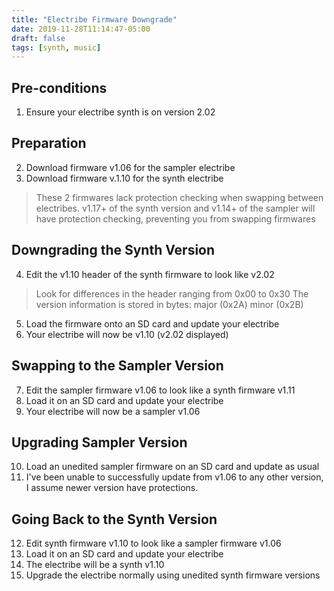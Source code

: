 ```yaml
---
title: "Electribe Firmware Downgrade"
date: 2019-11-28T11:14:47-05:00
draft: false
tags: [synth, music]
---
```


## Pre-conditions

1. Ensure your electribe synth is on version 2.02

## Preparation

2. Download firmware v1.06 for the sampler electribe
3. Download firmware v.1.10 for the synth electribe

> These 2 firmwares lack protection checking when swapping between electribes.
> v1.17+ of the synth version and v1.14+ of the sampler will have protection checking,
> preventing you from swapping firmwares

## Downgrading the Synth Version

4. Edit the v1.10 header of the synth firmware to look like v2.02

> Look for differences in the header ranging from 0x00 to 0x30
> The version information is stored in bytes: major (0x2A) minor (0x2B)

5. Load the firmware onto an SD card and update your electribe
6. Your electribe will now be v1.10 (v2.02 displayed)

## Swapping to the Sampler Version

7. Edit the sampler firmware v1.06 to look like a synth firmware v1.11
8. Load it on an SD card and update your electribe
9. Your electribe will now be a sampler v1.06

## Upgrading Sampler Version

10. Load an unedited sampler firmware on an SD card and update as usual
11. I've been unable to successfully update from v1.06 to any other version, I assume newer version have protections.

## Going Back to the Synth Version

12. Edit synth firmware v1.10 to look like a sampler firmware v1.06
13. Load it on an SD card and update your electribe
14. The electribe will be a synth v1.10
15. Upgrade the electribe normally using unedited synth firmware versions